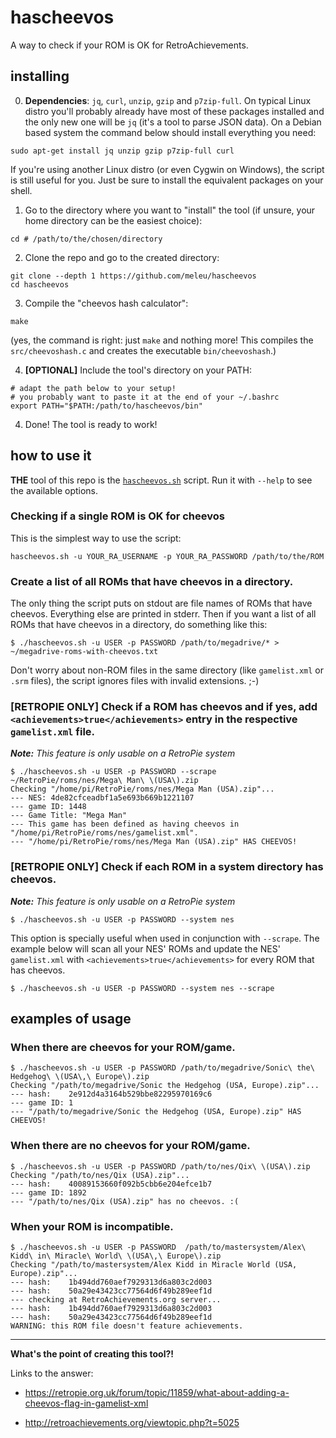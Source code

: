 # hascheevos
A way to check if your ROM is OK for RetroAchievements.

## installing

0. **Dependencies**: `jq`, `curl`, `unzip`, `gzip` and `p7zip-full`. On typical Linux distro you'll probably already have most of these packages installed and the only new one will be `jq` (it's a tool to parse JSON data). On a Debian based system the command below should install everything you need:
```
sudo apt-get install jq unzip gzip p7zip-full curl
```

If you're using another Linux distro (or even Cygwin on Windows), the script is still useful for you. Just be sure to install the equivalent packages on your shell.


1. Go to the directory where you want to "install" the tool (if unsure, your home directory can be the easiest choice):
```
cd # /path/to/the/chosen/directory
```

2. Clone the repo and go to the created directory:
```
git clone --depth 1 https://github.com/meleu/hascheevos
cd hascheevos
```

3. Compile the "cheevos hash calculator":
```
make
```
(yes, the command is right: just `make` and nothing more! This compiles the `src/cheevoshash.c` and creates the executable `bin/cheevoshash`.)

4. **[OPTIONAL]** Include the tool's directory on your PATH:
```
# adapt the path below to your setup!
# you probably want to paste it at the end of your ~/.bashrc
export PATH="$PATH:/path/to/hascheevos/bin"
```

4. Done! The tool is ready to work!


## how to use it

**THE** tool of this repo is the [`hascheevos.sh`](https://github.com/meleu/hascheevos/blob/master/bin/hascheevos.sh) script. Run it with `--help` to see the available options.

### Checking if a single ROM is OK for cheevos

This is the simplest way to use the script:

```
hascheevos.sh -u YOUR_RA_USERNAME -p YOUR_RA_PASSWORD /path/to/the/ROM
```

### Create a list of all ROMs that have cheevos in a directory.

The only thing the script puts on stdout are file names of ROMs that have cheevos. Everything else are printed in stderr. Then if you want a list of all ROMs that have cheevos in a directory, do something like this:

```
$ ./hascheevos.sh -u USER -p PASSWORD /path/to/megadrive/* > ~/megadrive-roms-with-cheevos.txt
```

Don't worry about non-ROM files in the same directory (like `gamelist.xml` or `.srm` files), the script ignores files with invalid extensions. ;-)


### [RETROPIE ONLY] Check if a ROM has cheevos and if yes, add `<achievements>true</achievements>` entry in the respective `gamelist.xml` file.

***Note:** This feature is only usable on a RetroPie system*

```
$ ./hascheevos.sh -u USER -p PASSWORD --scrape ~/RetroPie/roms/nes/Mega\ Man\ \(USA\).zip 
Checking "/home/pi/RetroPie/roms/nes/Mega Man (USA).zip"...
--- NES: 4de82cfceadbf1a5e693b669b1221107
--- game ID: 1448
--- Game Title: "Mega Man"
--- This game has been defined as having cheevos in "/home/pi/RetroPie/roms/nes/gamelist.xml".
--- "/home/pi/RetroPie/roms/nes/Mega Man (USA).zip" HAS CHEEVOS!
```


### [RETROPIE ONLY] Check if each ROM in a system directory has cheevos.

***Note:** This feature is only usable on a RetroPie system*

```
$ ./hascheevos.sh -u USER -p PASSWORD --system nes
```

This option is specially useful when used in conjunction with `--scrape`. The example below will scan all your NES' ROMs and update the NES' `gamelist.xml` with `<achievements>true</achievements>` for every ROM that has cheevos.

```
$ ./hascheevos.sh -u USER -p PASSWORD --system nes --scrape
```



## examples of usage

### When there are cheevos for your ROM/game.

```
$ ./hascheevos.sh -u USER -p PASSWORD /path/to/megadrive/Sonic\ the\ Hedgehog\ \(USA\,\ Europe\).zip 
Checking "/path/to/megadrive/Sonic the Hedgehog (USA, Europe).zip"...
--- hash:    2e912d4a3164b529bbe82295970169c6
--- game ID: 1
--- "/path/to/megadrive/Sonic the Hedgehog (USA, Europe).zip" HAS CHEEVOS!
```

### When there are no cheevos for your ROM/game.

```
$ ./hascheevos.sh -u USER -p PASSWORD /path/to/nes/Qix\ \(USA\).zip 
Checking "/path/to/nes/Qix (USA).zip"...
--- hash:    40089153660f092b5cbb6e204efce1b7
--- game ID: 1892
--- "/path/to/nes/Qix (USA).zip" has no cheevos. :(
```

### When your ROM is incompatible.

```
$ ./hascheevos.sh -u USER -p PASSWORD  /path/to/mastersystem/Alex\ Kidd\ in\ Miracle\ World\ \(USA\,\ Europe\).zip 
Checking "/path/to/mastersystem/Alex Kidd in Miracle World (USA, Europe).zip"...
--- hash:    1b494dd760aef7929313d6a803c2d003
--- hash:    50a29e43423cc77564d6f49b289eef1d
--- checking at RetroAchievements.org server...
--- hash:    1b494dd760aef7929313d6a803c2d003
--- hash:    50a29e43423cc77564d6f49b289eef1d
WARNING: this ROM file doesn't feature achievements.
```

---

**What's the point of creating this tool?!**

Links to the answer:

- https://retropie.org.uk/forum/topic/11859/what-about-adding-a-cheevos-flag-in-gamelist-xml

- http://retroachievements.org/viewtopic.php?t=5025

